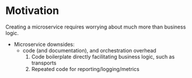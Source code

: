 
Motivation
==========

Creating a microservice requires worrying about much more than business logic.

- Microservice downsides: 
	- code (and documentation), and orchestration overhead
		1. Code boilerplate directly facilitating business logic, such as transports
		2. Repeated code for reporting/logging/metrics

